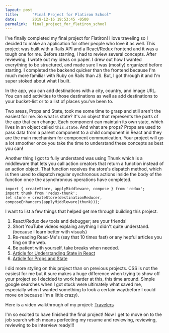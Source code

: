 ```yaml
---
layout: post
title:      "Final Project for Flatiron School"
date:       2019-12-16 19:53:45 -0500
permalink:  final_project_for_flatiron_school
---
```



I've finally completed my final project for Flatiron! I love traveling so I decided to make an application for other people who love it as well. This project was built with a Rails API and a React/Redux frontend and it was a tough one for me. Before starting, I had to review several concepts. After reviewing, I wrote out my ideas on paper. I drew out how I wanted everything to be structured, and made sure I was (mostly) organized before starting. I completed the backend quicker than the frontend because I'm much more familiar with Ruby on Rails than JS. But, I got through it and I'm super stoked about what I built.

In the app, you can add destinations with a city, country, and image URL. You can add activities to those destinations as well as add destinations to your bucket-list or to a list of places you've been to.

Two areas, Props and State, took me some time to grasp and still aren't the easiest for me. 
So what is state? It's an object that represents the parts of the app that can change. Each component can maintain its own state, which lives in an object called `this.state`.
And what are props? Props are used to pass data from a parent component to a child component in React and they are the main mechanism for component communication. 
Your project will go a lot smoother once you take the time to understand these concepts as best you can!

Another thing I got to fully understand was using Thunk which is a middleware that lets you call action creators that return a function instead of an action object. That function receives the store's dispatch method, which is then used to dispatch regular synchronous actions inside the body of the function once the asynchronous operations have completed. 
```
import { createStore, applyMiddleware, compose } from 'redux';
import thunk from 'redux-thunk';
let store = createStore(destinationReducer, composeEnhancers(applyMiddleware(thunk)));
```

I want to list a few things that helped get me through building this project.
1. React/Redux dev tools and debugger; are your friends!
2. Short YouTube videos explaing anything I didn't quite understand. (because I learn better with visuals)
3. Re-reading Read-Me's (say that 10 times fast) or any hepful articles you fing on the web.
4. Be patient with yourself, take breaks when needed.
5. [Article for Understanding State in React](https://medium.com/the-andela-way/understanding-the-fundamentals-of-state-in-react-79c711be677f)
6. [Article for Props and State](https://medium.com/@decode2018/props-vs-state-react-64fcf6c55886)

I did more styling on this project than on previous projects. CSS is not the easiest for me but it sure makes a huge difference when trying to show off your project so I decided to work harder at this, this time around. Simple google searches when I got stuck were ultimately what saved me, especially when I wanted something to look a certain way(before I could move on because I'm a little crazy).

Here is a video walkthrough of my project: [Travelers](https://www.youtube.com/watch?v=Riye1tGhxa4&t=41s)

I'm so excited to have finished the final project! Now I get to move on to the job search which means perfecting my resume and reviewing, reviewing, reviewing to be interview ready!!! 





